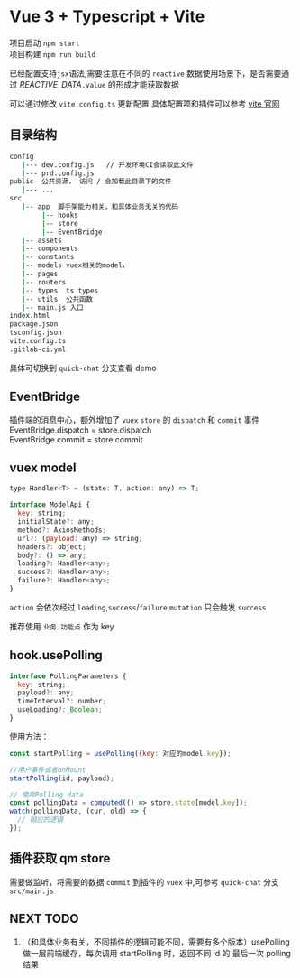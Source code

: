 # Vue 3 + Typescript + Vite

项目启动 `npm start`  
项目构建 `npm run build`

已经配置支持`jsx`语法,需要注意在不同的 `reactive` 数据使用场景下，是否需要通过 _REACTIVE_DATA_`.value` 的形成才能获取数据

可以通过修改 `vite.config.ts` 更新配置,具体配置项和插件可以参考 [vite 官网](https://vitejs.dev/config/)

## 目录结构

```bash
config
   |--- dev.config.js   // 开发环境CI会读取此文件
   |--- prd.config.js
public  公共资源， 访问 / 会加载此目录下的文件
   |--- ...
src
   |-- app  脚手架能力相关，和具体业务无关的代码
        |-- hooks
        |-- store
        |-- EventBridge
   |-- assets
   |-- components
   |-- constants
   |-- models vuex相关的model，
   |-- pages
   |-- routers
   |-- types  ts types
   |-- utils  公共函数
   |-- main.js 入口
index.html
package.json
tsconfig.json
vite.config.ts
.gitlab-ci.yml
```

具体可切换到 `quick-chat` 分支查看 demo

## EventBridge

插件端的消息中心，额外增加了 `vuex` `store` 的 `dispatch` 和 `commit` 事件  
EventBridge.dispatch = store.dispatch  
EventBridge.commit = store.commit

## vuex model

```js
type Handler<T> = (state: T, action: any) => T;

interface ModelApi {
  key: string;
  initialState?: any;
  method?: AxiosMethods;
  url?: (payload: any) => string;
  headers?: object;
  body?: () => any;
  loading?: Handler<any>;
  success?: Handler<any>;
  failure?: Handler<any>;
}
```

`action` 会依次经过 `loading`,`success`/`failure`,`mutation` 只会触发 `success`

推荐使用 `业务.功能点` 作为 key

## hook.usePolling

```js
interface PollingParameters {
  key: string;
  payload?: any;
  timeInterval?: number;
  useLoading?: Boolean;
}
```

使用方法：

```js
const startPolling = usePolling({key: 对应的model.key});

//用户事件或者onMount
startPolling(id, payload);

// 使用Polling data
const pollingData = computed(() => store.state[model.key]);
watch(pollingData, (cur, old) => {
  // 相应的逻辑
});
```

## 插件获取 qm store

需要做监听，将需要的数据 `commit` 到插件的 `vuex` 中,可参考 `quick-chat` 分支 `src/main.js`

## NEXT TODO

1. （和具体业务有关，不同插件的逻辑可能不同，需要有多个版本）usePolling 做一层前端缓存，每次调用 startPolling 时，返回不同 id 的 最后一次 polling 结果
